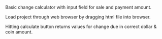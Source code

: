Basic change calculator with input field for sale and payment amount.

Load project through web browser by dragging html file into browser.

Hitting calculate button returns values for change due in correct dollar & coin amount.